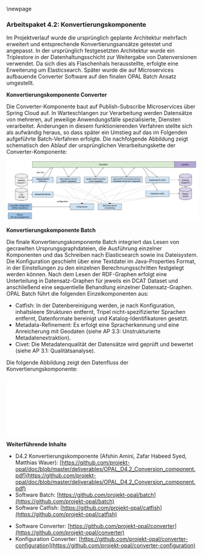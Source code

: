 \newpage

### Arbeitspaket 4.2: Konvertierungskomponente

Im Projektverlauf wurde die ursprünglich geplante Architektur mehrfach erweitert und entsprechende Konvertierungsansätze getestet und angepasst. In der ursprünglich festgesetzten Architektur wurde ein Triplestore in der Datenhaltungsschicht zur Weitergabe von Datenversionen verwendet. Da sich dies als Flaschenhals herausstellte, erfolgte eine Erweiterung um Elasticsearch. Später wurde die auf Microservices aufbauende Converter Software auf den finalen OPAL Batch Ansatz umgestellt.

**Konvertierungskomponente Converter**

Die Converter-Komponente baut auf Publish-Subscribe Microservices über Spring Cloud auf. In Warteschlangen zur Verarbeitung werden Datensätze von mehreren, auf jeweilige Anwendungsfälle spezialisierte, Diensten verarbeitet. Änderungen in diesem funktionierenden Verfahren stellte sich als aufwändig heraus, so dass später ein Umstieg auf das im Folgenden aufgeführte Batch-Verfahren erfolgte. Die nachfolgende Abbildung zeigt schematisch den Ablauf der ursprünglichen Verarbeitungskette der Converter-Komponente:

![](../Medien/AP4-2-Converter.png)


**Konvertierungskomponente Batch**

Die finale Konvertierungskomponente Batch integriert das Lesen von gecrawlten Ursprungsgraphdateien, die Ausführung einzelner Komponenten und das Schreiben nach Elasticsearch sowie ins Dateisystem. Die Konfiguration geschieht über eine Textdatei im Java-Properties Format, in der Einstellungen zu den einzelnen Berechnungsschritten festgelegt werden können. Nach dem Lesen der RDF-Graphen erfolgt eine Unterteilung in Datensatz-Graphen für jeweils ein DCAT Dataset und anschließend eine sequentielle Behandlung einzelner Datensatz-Graphen. OPAL Batch führt die folgenden Einzelkomponenten aus:

- Catfish: In der Datenbereinigung werden, je nach Konfiguration, inhaltsleere Strukturen entfernt, Tripel nicht-spezifizierter Sprachen entfernt, Datenformate bereinigt und Katalog-Identifikatoren gesetzt.
- Metadata-Refinement: Es erfolgt eine Spracherkennung und eine Anreicherung mit Geodaten (siehe AP 3.3: Unstrukturierte Metadatenextraktion).
- Civet: Die Metadatenqualität der Datensätze wird geprüft und bewertet (siehe AP 3.1: Qualitätsanalyse).

Die folgende Abbildung zeigt den Datenfluss der Konvertierungskomponente:

![](../Medien/AP4-2-Batch.pdf)


**Weiterführende Inhalte**

* D4.2 Konvertierungskomponente (Afshin Amini, Zafar Habeed Syed, Matthias Wauer): [https://github.com/projekt-opal/doc/blob/master/deliverables/OPAL_D4.2_Conversion_component.pdf](https://github.com/projekt-opal/doc/blob/master/deliverables/OPAL_D4.2_Conversion_component.pdf)
* Software Batch: [https://github.com/projekt-opal/batch](https://github.com/projekt-opal/batch)
* Software Catfish: [https://github.com/projekt-opal/catfish](https://github.com/projekt-opal/catfish)
- Software Converter: [https://github.com/projekt-opal/converter](https://github.com/projekt-opal/converter)
- Konfiguration Converter: [https://github.com/projekt-opal/converter-configuration](https://github.com/projekt-opal/converter-configuration)

